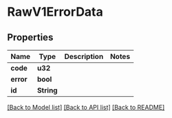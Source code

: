 # RawV1ErrorData

## Properties

Name | Type | Description | Notes
------------ | ------------- | ------------- | -------------
**code** | **u32** |  | 
**error** | **bool** |  | 
**id** | **String** |  | 

[[Back to Model list]](../README.md#documentation-for-models) [[Back to API list]](../README.md#documentation-for-api-endpoints) [[Back to README]](../README.md)


